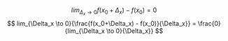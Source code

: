 $$
lim_{\Delta_x \to 0}{f(x_0 + \Delta_x) - f(x_0)} = 0
$$
$$
lim_{\Delta_x \to 0}{\frac{f(x_0+\Delta_x) - f(x_0)}{\Delta_x}} = \frac{0}{lim_{\Delta_x \to 0}{\Delta_x}}
$$